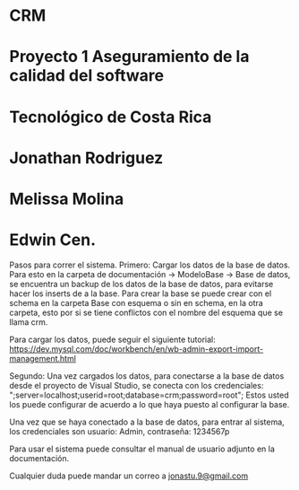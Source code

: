 # CRM
# Proyecto 1 Aseguramiento de la calidad del software
# Tecnológico de Costa Rica
# Jonathan Rodriguez
# Melissa Molina
# Edwin Cen.

Pasos para correr el sistema. 
Primero: Cargar los datos de la  base de datos. Para esto en la carpeta de documentación -> ModeloBase -> Base de datos, se encuentra
un backup de los datos de la base de datos, para evitarse hacer los inserts de a la base. Para crear la base se puede crear con el schema 
en la carpeta Base con esquema o sin en schema, en la otra carpeta, esto por si se tiene conflictos con el nombre del esquema que se llama crm.

Para cargar los datos, puede seguir el siguiente tutorial: https://dev.mysql.com/doc/workbench/en/wb-admin-export-import-management.html

Segundo: Una vez cargados los datos, para conectarse a la base de datos desde el proyecto de Visual Studio, se conecta con los credenciales: ";server=localhost;userid=root;database=crm;password=root";
Estos usted los puede configurar de acuerdo a lo que haya puesto al configurar la base.

Una vez que se haya conectado a la base de datos, para entrar al sistema, los credenciales son usuario: Admin, contraseña: 1234567p

Para usar el sistema puede consultar el manual de usuario adjunto en la documentación.

Cualquier duda puede mandar un correo a jonastu.9@gmail.com